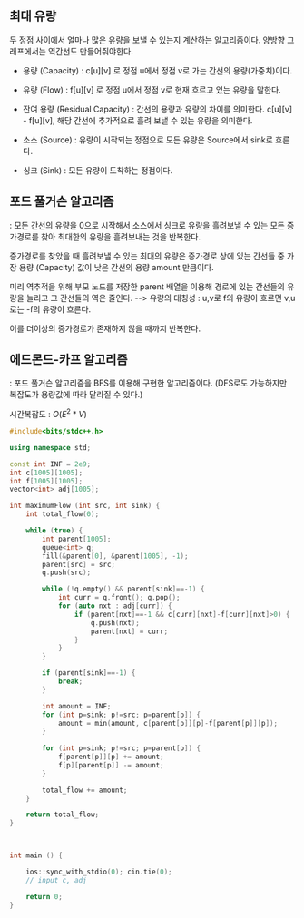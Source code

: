 ## 최대 유량
두 정점 사이에서 얼마나 많은 유량을 보낼 수 있는지 계산하는 알고리즘이다. 양방향 그래프에서는 역간선도 만들어줘야한다. 

- 용량 (Capacity) : c[u][v] 로 정점 u에서 정점 v로 가는 간선의 용량(가중치)이다.

- 유량 (Flow) :  f[u][v] 로 정점 u에서 정점 v로 현재 흐르고 있는 유량을 말한다.

- 잔여 용량 (Residual Capacity) : 간선의 용량과 유량의 차이를 의미한다. c[u][v] - f[u][v], 해당 간선에 추가적으로 흘려 보낼 수 있는 유량을 의미한다.

- 소스 (Source) : 유량이 시작되는 정점으로 모든 유량은  Source에서 sink로 흐른다.

- 싱크 (Sink) : 모든 유량이 도착하는 정점이다.

## 포드 풀거슨 알고리즘
: 모든 간선의 유량을 0으로 시작해서 소스에서 싱크로 유량을 흘려보낼 수 있는 모든 증가경로를 찾아 최대한의 유량을 흘려보내는 것을 반복한다.

증가경로를 찾았을 때 흘려보낼 수 있는 최대의 유량은 증가경로 상에 있는 간선들 중 가장 용량 (Capacity) 값이 낮은 간선의 용량 amount 만큼이다.

미리 역추적을 위해 부모 노드를 저장한 parent 배열을 이용해 경로에 있는 간선들의 유량을 늘리고 그 간선들의 역은 줄인다. --> 유량의 대칭성 : u,v로 f의 유량이 흐르면 v,u로는 -f의 유량이 흐른다.

이를 더이상의 증가경로가 존재하지 않을 때까지 반복한다.


## 에드몬드-카프 알고리즘
: 포드 풀거슨 알고리즘을 BFS를 이용해 구현한 알고리즘이다. (DFS로도 가능하지만 복잡도가 용량값에 따라 달라질 수 있다.)

시간복잡도 : ${O(E^2*V)}$

```c++
#include<bits/stdc++.h>

using namespace std;

const int INF = 2e9;
int c[1005][1005];
int f[1005][1005];
vector<int> adj[1005];

int maximumFlow (int src, int sink) {
    int total_flow(0);

    while (true) {
        int parent[1005];
        queue<int> q;
        fill(&parent[0], &parent[1005], -1);
        parent[src] = src;
        q.push(src);

        while (!q.empty() && parent[sink]==-1) {
            int curr = q.front(); q.pop();
            for (auto nxt : adj[curr]) {
                if (parent[nxt]==-1 && c[curr][nxt]-f[curr][nxt]>0) {
                    q.push(nxt);
                    parent[nxt] = curr;
                }
            }
        }

        if (parent[sink]==-1) {
            break;
        }

        int amount = INF;
        for (int p=sink; p!=src; p=parent[p]) {
            amount = min(amount, c[parent[p]][p]-f[parent[p]][p]);
        }
        
        for (int p=sink; p!=src; p=parent[p]) {
            f[parent[p]][p] += amount;
            f[p][parent[p]] -= amount;
        }

        total_flow += amount;
    }

    return total_flow;
}



int main () {

    ios::sync_with_stdio(0); cin.tie(0);
    // input c, adj

    return 0;
}
```
